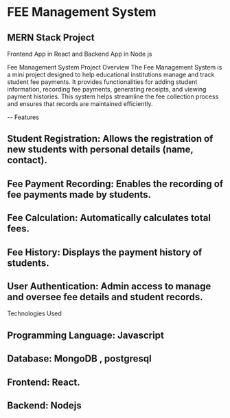 # FEE Management System 

## MERN Stack Project 
Frontend App in React and Backend App in Node js 

Fee Management System
Project Overview
The Fee Management System is a mini project designed to help educational institutions manage and track student fee payments. It provides functionalities for adding student information, recording fee payments, generating receipts, and viewing payment histories. This system helps streamline the fee collection process and ensures that records are maintained efficiently.

-- Features
## Student Registration: Allows the registration of new students with personal details (name, contact).
## Fee Payment Recording: Enables the recording of fee payments made by students.
## Fee Calculation: Automatically calculates total fees.
## Fee History: Displays the payment history of students.
## User Authentication: Admin access to manage and oversee fee details and student records.
Technologies Used
## Programming Language: Javascript
## Database: MongoDB , postgresql
## Frontend: React.
## Backend: Nodejs

